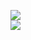 [![](https://img.shields.io/badge/Made%20With-Github%20Spray-lightgrey.svg?style=for-the-badge&logo=github)](https://github.com/Annihil/github-spray#2636)  
[![](https://i.imgur.com/2DrTn0Z.gif)](https://github.com/Annihil/github-spray)